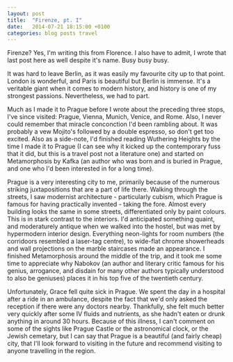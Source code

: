 ```yaml
---
layout: post
title:  "Firenze, pt. I"
date:   2014-07-21 18:15:00 +0100
categories: blog posts travel
---
```


Firenze? Yes, I'm writing this from Florence. I also have to admit, I wrote that last post here as well despite it's name. Busy busy busy.

It was hard to leave Berlin, as it was easily my favourite city up to that point. London is wonderful, and Paris is beautiful but Berlin is immense. It's a veritable giant when it comes to modern history, and history is one of my strongest passions. Nevertheless, we had to part.

Much as I made it to Prague before I wrote about the preceding three stops, I've since visited: Prague, Vienna, Munich, Venice, and Rome. Also, I never could remember that miracle conconction I'd been rambling about. It was probably a vew Mojito's followed by a double espresso, so don't get too excited. Also as a side-note, I'd finished reading Wuthering Heights by the time I made it to Prague (I can see why it kicked up the contemporary fuss that it did, but this is a travel post not a literature one) and started on Metamorphosis by Kafka (an author who was born and is buried in Prague, and one who I'd been interested in for a long time).

Prague is a very interesting city to me, primarily because of the numerous striking juxtapositions that are a part of life there. Walking through the streets, I saw modernist architecture - particularly cubism, which Prague is famous for having practically invented - taking the fore. Almost every building looks the same in some streets, differentiated only by paint colours. This is in stark contrast to the interiors. I'd anticipated something quaint, and moderaturely antique when we walked into the hostel, but was met by hypermodern interior design. Everything neon-lights for room numbers (the corridoors resembled a laser-tag centre), to wide-flat chrome showerheads and wall projections on the marble staircases made an appearance. I finished Metamorphosis around the middle of the trip, and it took me some time to appreciate why Nabokov (an author and literary critic famous for his genius, arrogance, and disdain for many other authors typically understood to also be geniuses) places it in his top five of the twentieth century.

Unfortunately, Grace fell quite sick in Prague. We spent the day in a hospital after a ride in an ambulance, despite the fact that we'd only asked the reception if there were any doctors nearby. Thankfully, she felt much better very quickly after some IV fluids and nutrients, as she hadn't eaten or drunk anything in around 30 hours. Because of this illness, I can't comment on some of the sights like Prague Castle or the astronomical clock, or the Jewish cemetary, but I can say that Prague is a beautiful (and fairly cheap) city, that I'll look forward to visiting in the future and recommend visiting to anyone travelling in the region.
